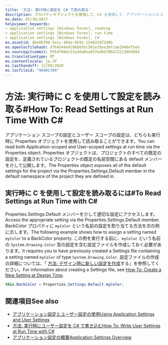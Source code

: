 ```yaml
---
title: '方法: 実行時に設定を C# で読み取る'
description: プロパティオブジェクトを使用して、C# を使用して、アプリケーションスコープの設定とユーザースコープ設定の両方を実行時に読み取る方法について説明します。
ms.date: 03/30/2017
helpviewer_keywords:
- application settings [Windows Forms], reading
- application settings [Windows Forms], run time
- application settings [Windows Forms], C#
ms.assetid: dbe8bf09-5e1c-49da-9192-154033d7240b
ms.openlocfilehash: d784544e018bb693c501e35ea36fcae1946ef5eb
ms.sourcegitcommit: 9f6df084c53a3da0ea657ed0d708a72213683084
ms.translationtype: MT
ms.contentlocale: ja-JP
ms.lasthandoff: 12/09/2020
ms.locfileid: "96981784"
---
```

# <a name="how-to-read-settings-at-run-time-with-c"></a><span data-ttu-id="d8070-103">方法: 実行時に C を使用して設定を読み取る\#</span><span class="sxs-lookup"><span data-stu-id="d8070-103">How To: Read Settings at Run Time With C\#</span></span>

<span data-ttu-id="d8070-104">アプリケーション スコープの設定とユーザー スコープの設定は、どちらも実行時に Properties オブジェクトを使用して読み取ることができます。</span><span class="sxs-lookup"><span data-stu-id="d8070-104">You can read both Application-scoped and User-scoped settings at run time via the Properties object.</span></span> <span data-ttu-id="d8070-105">Properties オブジェクトは、プロジェクトのすべての既定の設定を、定義されているプロジェクトの既定の名前空間にある default メンバーを介して公開します。</span><span class="sxs-lookup"><span data-stu-id="d8070-105">The Properties object exposes all of the default settings for the project via the Properties.Settings.Default member in the default namespace of the project they are defined in.</span></span>  
  
## <a name="to-read-settings-at-run-time-with-c"></a><span data-ttu-id="d8070-106">実行時に C を使用して設定を読み取るには\#</span><span class="sxs-lookup"><span data-stu-id="d8070-106">To Read Settings at Run Time with C\#</span></span>
  
<span data-ttu-id="d8070-107">Properties.Settings.Default メンバーを介して適切な設定にアクセスします。</span><span class="sxs-lookup"><span data-stu-id="d8070-107">Access the appropriate setting via the Properties.Settings.Default member.</span></span> <span data-ttu-id="d8070-108">BackColor プロパティに `myColor` という名前の設定を割り当てる方法を次の例に示します。</span><span class="sxs-lookup"><span data-stu-id="d8070-108">The following example shows how to assign a setting named `myColor` to a BackColor property.</span></span> <span data-ttu-id="d8070-109">この例を実行する前に、`myColor` という名前の `System.Drawing.Color` 型の設定を含む設定ファイルを作成しておく必要があります。</span><span class="sxs-lookup"><span data-stu-id="d8070-109">It requires you to have previously created a Settings file containing a setting named `myColor` of type `System.Drawing.Color`.</span></span> <span data-ttu-id="d8070-110">設定ファイルの作成の詳細については、「 [方法: デザイン時に新しい設定を作成](how-to-create-a-new-setting-at-design-time.md)する」を参照してください。</span><span class="sxs-lookup"><span data-stu-id="d8070-110">For information about creating a Settings file, see [How To: Create a New Setting at Design Time](how-to-create-a-new-setting-at-design-time.md).</span></span>  
  
```csharp
this.BackColor = Properties.Settings.Default.myColor;  
```  
  
## <a name="see-also"></a><span data-ttu-id="d8070-111">関連項目</span><span class="sxs-lookup"><span data-stu-id="d8070-111">See also</span></span>

- [<span data-ttu-id="d8070-112">アプリケーション設定とユーザー設定の使用</span><span class="sxs-lookup"><span data-stu-id="d8070-112">Using Application Settings and User Settings</span></span>](using-application-settings-and-user-settings.md)
- [<span data-ttu-id="d8070-113">方法: 実行時にユーザー設定を C# で書き込む</span><span class="sxs-lookup"><span data-stu-id="d8070-113">How To: Write User Settings at Run Time with C#</span></span>](how-to-write-user-settings-at-run-time-with-csharp.md)
- [<span data-ttu-id="d8070-114">アプリケーション設定の概要</span><span class="sxs-lookup"><span data-stu-id="d8070-114">Application Settings Overview</span></span>](application-settings-overview.md)

